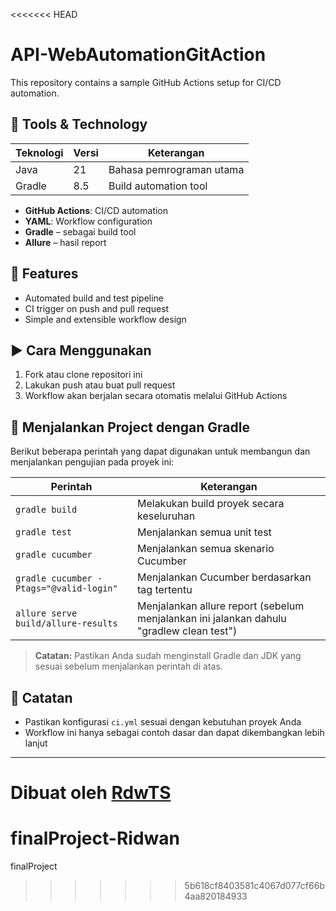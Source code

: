 <<<<<<< HEAD
# API-WebAutomationGitAction


This repository contains a sample GitHub Actions setup for CI/CD automation.

## 🔧 Tools & Technology
| Teknologi            | Versi | Keterangan                                 |
|----------------------|-------|--------------------------------------------|
| Java                 | 21    | Bahasa pemrograman utama                   |
| Gradle               | 8.5   | Build automation tool                      |

- **GitHub Actions**: CI/CD automation
- **YAML**: Workflow configuration
- **Gradle** – sebagai build tool
- **Allure** – hasil report


## 🚀 Features

- Automated build and test pipeline
- CI trigger on push and pull request
- Simple and extensible workflow design

## ▶️ Cara Menggunakan

1. Fork atau clone repositori ini
2. Lakukan push atau buat pull request
3. Workflow akan berjalan secara otomatis melalui GitHub Actions


## 🧪 Menjalankan Project dengan Gradle

Berikut beberapa perintah yang dapat digunakan untuk membangun dan menjalankan pengujian pada proyek ini:

| Perintah | Keterangan |
|---------|------------|
| `gradle build` | Melakukan build proyek secara keseluruhan |
| `gradle test` | Menjalankan semua unit test |
| `gradle cucumber` | Menjalankan semua skenario Cucumber |
| `gradle cucumber -Ptags="@valid-login"` | Menjalankan Cucumber berdasarkan tag tertentu |
| `allure serve build/allure-results` | Menjalankan allure report (sebelum menjalankan ini jalankan dahulu "gradlew clean test") |

> **Catatan:** Pastikan Anda sudah menginstall Gradle dan JDK yang sesuai sebelum menjalankan perintah di atas.

## 📌 Catatan

- Pastikan konfigurasi `ci.yml` sesuai dengan kebutuhan proyek Anda
- Workflow ini hanya sebagai contoh dasar dan dapat dikembangkan lebih lanjut

---

Dibuat oleh [RdwTS](https://github.com/RdwTS)
=======
# finalProject-Ridwan
finalProject
>>>>>>> 5b618cf8403581c4067d077cf66b4aa820184933
